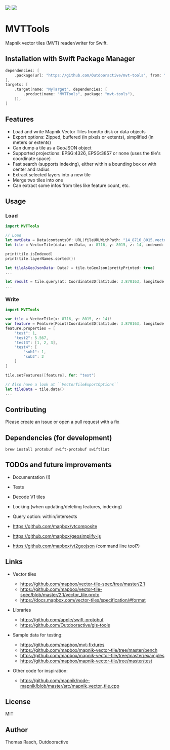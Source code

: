 [![](https://img.shields.io/endpoint?url=https%3A%2F%2Fswiftpackageindex.com%2Fapi%2Fpackages%2FOutdooractive%2Fmvt-tools%2Fbadge%3Ftype%3Dswift-versions)](https://swiftpackageindex.com/Outdooractive/mvt-tools)
[![](https://img.shields.io/endpoint?url=https%3A%2F%2Fswiftpackageindex.com%2Fapi%2Fpackages%2FOutdooractive%2Fmvt-tools%2Fbadge%3Ftype%3Dplatforms)](https://swiftpackageindex.com/Outdooractive/mvt-tools)

# MVTTools

Mapnik vector tiles (MVT) reader/writer for Swift.

## Installation with Swift Package Manager

```swift
dependencies: [
    .package(url: "https://github.com/Outdooractive/mvt-tools", from: "1.0.0"),
],
targets: [
    .target(name: "MyTarget", dependencies: [
        .product(name: "MVTTools", package: "mvt-tools"),
    ]),
]
```

## Features

- Load and write Mapnik Vector Tiles from/to disk or data objects
- Export options: Zipped, buffered (in pixels or extents), simplified (in meters or extents)
- Can dump a tile as a GeoJSON object
- Supported projections: EPSG:4326, EPSG:3857 or none (uses the tile's coordinate space)
- Fast search (supports indexing), either within a bounding box or with center and radius
- Extract selected layers into a new tile
- Merge two tiles into one
- Can extract some infos from tiles like feature count, etc.

## Usage

### Load

```swift
import MVTTools

// Load
let mvtData = Data(contentsOf: URL(fileURLWithPath: "14_8716_8015.vector.mvt"))!
let tile = VectorTile(data: mvtData, x: 8716, y: 8015, z: 14, indexed: .hilbert)!

print(tile.isIndexed)
print(tile.layerNames.sorted())

let tileAsGeoJsonData: Data? = tile.toGeoJson(prettyPrinted: true)
...

let result = tile.query(at: Coordinate3D(latitude: 3.870163, longitude: 11.518585), tolerance: 100.0)
...
```

### Write

```swift
import MVTTools

var tile = VectorTile(x: 8716, y: 8015, z: 14)!
var feature = Feature(Point(Coordinate3D(latitude: 3.870163, longitude: 11.518585)))
feature.properties = [
    "test": 1,
    "test2": 5.567,
    "test3": [1, 2, 3],
    "test4": [
        "sub1": 1,
        "sub2": 2
    ]
]

tile.setFeatures([feature], for: "test")

// Also have a look at ``VectorTileExportOptions``
let tileData = tile.data()
...
```

## Contributing

Please create an issue or open a pull request with a fix

## Dependencies (for development)

```
brew install protobuf swift-protobuf swiftlint
```

## TODOs and future improvements

- Documentation (!)
- Tests
- Decode V1 tiles
- Locking (when updating/deleting features, indexing)
- Query option: within/intersects

- https://github.com/mapbox/vtcomposite
- https://github.com/mapbox/geosimplify-js
- https://github.com/mapbox/vt2geojson (command line tool?)

## Links

- Vector tiles
    - https://github.com/mapbox/vector-tile-spec/tree/master/2.1
    - https://github.com/mapbox/vector-tile-spec/blob/master/2.1/vector_tile.proto
    - https://docs.mapbox.com/vector-tiles/specification/#format

- Libraries
    - https://github.com/apple/swift-protobuf
    - https://github.com/Outdooractive/gis-tools

- Sample data for testing:
    - https://github.com/mapbox/mvt-fixtures
    - https://github.com/mapbox/mapnik-vector-tile/tree/master/bench
    - https://github.com/mapbox/mapnik-vector-tile/tree/master/examples
    - https://github.com/mapbox/mapnik-vector-tile/tree/master/test

- Other code for inspiration:
    - https://github.com/mapnik/node-mapnik/blob/master/src/mapnik_vector_tile.cpp

## License

MIT

## Author

Thomas Rasch, Outdooractive
